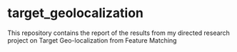 # target_geolocalization
This repository contains the report of the results from my directed research project on Target Geo-localization from Feature Matching
